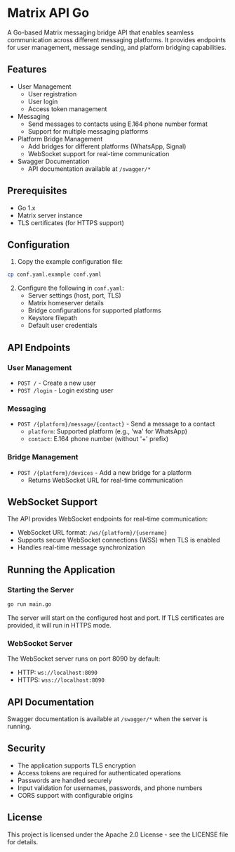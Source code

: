 # Matrix API Go

A Go-based Matrix messaging bridge API that enables seamless communication across different messaging platforms. It provides endpoints for user management, message sending, and platform bridging capabilities.

## Features

- User Management
  - User registration
  - User login
  - Access token management
- Messaging
  - Send messages to contacts using E.164 phone number format
  - Support for multiple messaging platforms
- Platform Bridge Management
  - Add bridges for different platforms (WhatsApp, Signal)
  - WebSocket support for real-time communication
- Swagger Documentation
  - API documentation available at `/swagger/*`

## Prerequisites

- Go 1.x
- Matrix server instance
- TLS certificates (for HTTPS support)

## Configuration

1. Copy the example configuration file:
```bash
cp conf.yaml.example conf.yaml
```

2. Configure the following in `conf.yaml`:
   - Server settings (host, port, TLS)
   - Matrix homeserver details
   - Bridge configurations for supported platforms
   - Keystore filepath
   - Default user credentials

## API Endpoints

### User Management

- `POST /` - Create a new user
- `POST /login` - Login existing user

### Messaging

- `POST /{platform}/message/{contact}` - Send a message to a contact
  - `platform`: Supported platform (e.g., 'wa' for WhatsApp)
  - `contact`: E.164 phone number (without '+' prefix)

### Bridge Management

- `POST /{platform}/devices` - Add a new bridge for a platform
  - Returns WebSocket URL for real-time communication

## WebSocket Support

The API provides WebSocket endpoints for real-time communication:
- WebSocket URL format: `/ws/{platform}/{username}`
- Supports secure WebSocket connections (WSS) when TLS is enabled
- Handles real-time message synchronization

## Running the Application

### Starting the Server

```bash
go run main.go
```

The server will start on the configured host and port. If TLS certificates are provided, it will run in HTTPS mode.

### WebSocket Server

The WebSocket server runs on port 8090 by default:
- HTTP: `ws://localhost:8090`
- HTTPS: `wss://localhost:8090`

## API Documentation

Swagger documentation is available at `/swagger/*` when the server is running.

## Security

- The application supports TLS encryption
- Access tokens are required for authenticated operations
- Passwords are handled securely
- Input validation for usernames, passwords, and phone numbers
- CORS support with configurable origins

## License

This project is licensed under the Apache 2.0 License - see the LICENSE file for details. 
